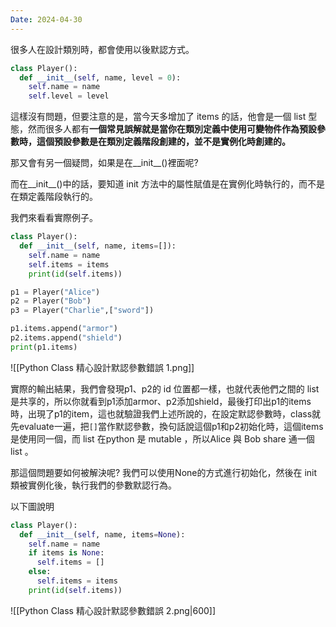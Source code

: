 ```yaml
---
Date: 2024-04-30
---
```

很多人在設計類別時，都會使用以後默認方式。

```python
class Player():
  def __init__(self, name, level = 0):
    self.name = name
    self.level = level
```

這樣沒有問題，但要注意的是，當今天多增加了 items 的話，他會是一個 list 型態，然而很多人都有**一個常見誤解就是當你在類別定義中使用可變物件作為預設參數時，這個預設參數是在類別定義階段創建的，並不是實例化時創建的。**

那又會有另一個疑問，如果是在__init__()裡面呢?

而在__init__()中的話，要知道 init 方法中的屬性賦值是在實例化時執行的，而不是在類定義階段執行的。

我們來看看實際例子。

```python
class Player():
  def __init__(self, name, items=[]):
    self.name = name
    self.items = items
    print(id(self.items))

p1 = Player("Alice")
p2 = Player("Bob")
p3 = Player("Charlie",["sword"])

p1.items.append("armor")
p2.items.append("shield")
print(p1.items)
```
![[Python Class 精心設計默認參數錯誤 1.png]]

實際的輸出結果，我們會發現p1、p2的 id 位置都一樣，也就代表他們之間的 list 是共享的，所以你就看到p1添加armor、p2添加shield，最後打印出p1的items時，出現了p1的item，這也就驗證我們上述所說的，在設定默認參數時，class就先evaluate一遍，把`[]`當作默認參數，換句話說這個p1和p2初始化時，這個items是使用同一個，而 list 在python 是 mutable ，所以Alice 與 Bob share 通一個 list 。

那這個問題要如何被解決呢? 我們可以使用None的方式進行初始化，然後在 init 類被實例化後，執行我們的參數默認行為。

以下圖說明
```python
class Player():
  def __init__(self, name, items=None):
    self.name = name
    if items is None:
      self.items = []
    else:
      self.items = items
    print(id(self.items))
```
![[Python Class 精心設計默認參數錯誤 2.png|600]]